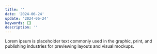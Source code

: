 ```yaml
---
title: ''
date: '2024-06-24'
update: '2024-06-24'
keywords: []
description: ''
---
```


Lorem ipsum is placeholder text commonly used in the graphic, print, and publishing industries for previewing
layouts and visual mockups.
